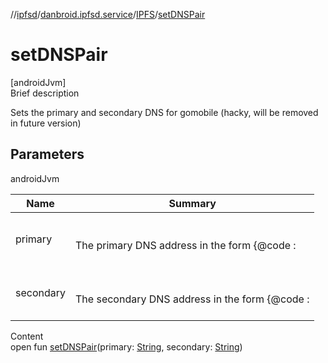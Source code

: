 //[ipfsd](../../index.md)/[danbroid.ipfsd.service](../index.md)/[IPFS](index.md)/[setDNSPair](set-d-n-s-pair.md)



# setDNSPair  
[androidJvm]  
Brief description  


Sets the primary and secondary DNS for gomobile (hacky, will be removed in future version)



## Parameters  
  
androidJvm  
  
|  Name|  Summary| 
|---|---|
| primary| <br><br>The primary DNS address in the form {@code :<br><br>
| secondary| <br><br>The secondary DNS address in the form {@code :<br><br>
  
  
Content  
open fun [setDNSPair](set-d-n-s-pair.md)(primary: [String](https://docs.oracle.com/javase/8/docs/api/java/lang/String.html), secondary: [String](https://docs.oracle.com/javase/8/docs/api/java/lang/String.html))  



